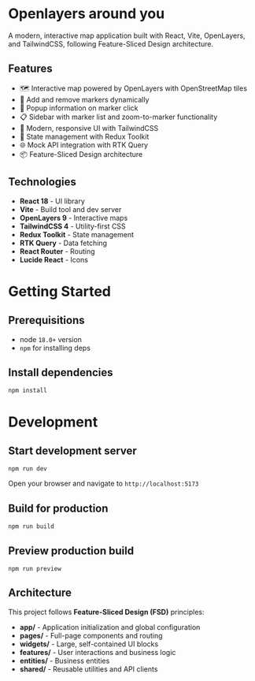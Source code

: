 # Openlayers around you

A modern, interactive map application built with React, Vite, OpenLayers, and TailwindCSS, following Feature-Sliced Design architecture.

## Features

- 🗺️ Interactive map powered by OpenLayers with OpenStreetMap tiles
- 📍 Add and remove markers dynamically
- 💬 Popup information on marker click
- 📋 Sidebar with marker list and zoom-to-marker functionality
- 🎨 Modern, responsive UI with TailwindCSS
- 🔄 State management with Redux Toolkit
- 🌐 Mock API integration with RTK Query
- 📦 Feature-Sliced Design architecture

## Technologies

- **React 18** - UI library
- **Vite** - Build tool and dev server
- **OpenLayers 9** - Interactive maps
- **TailwindCSS 4** - Utility-first CSS
- **Redux Toolkit** - State management
- **RTK Query** - Data fetching
- **React Router** - Routing
- **Lucide React** - Icons

# Getting Started

## Prerequisitions

- node `18.0+` version
- `npm` for installing deps

## Install dependencies

`npm install`

# Development

## Start development server

`npm run dev`

Open your browser and navigate to `http://localhost:5173`

## Build for production

`npm run build`

## Preview production build

`npm run preview`

## Architecture

This project follows **Feature-Sliced Design (FSD)** principles:

- **app/** - Application initialization and global configuration
- **pages/** - Full-page components and routing
- **widgets/** - Large, self-contained UI blocks
- **features/** - User interactions and business logic
- **entities/** - Business entities
- **shared/** - Reusable utilities and API clients
